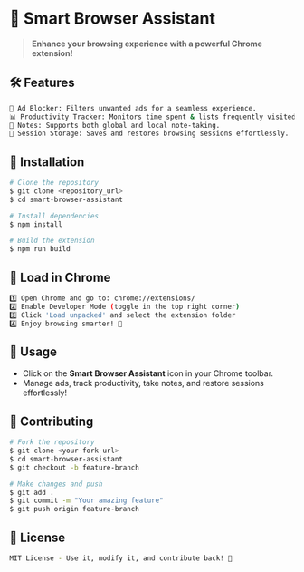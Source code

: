# 🚀 Smart Browser Assistant

> **Enhance your browsing experience with a powerful Chrome extension!**

## 🛠 Features

```sh
📌 Ad Blocker: Filters unwanted ads for a seamless experience.
📊 Productivity Tracker: Monitors time spent & lists frequently visited sites.
📝 Notes: Supports both global and local note-taking.
💾 Session Storage: Saves and restores browsing sessions effortlessly.
```

## 🔧 Installation

```sh
# Clone the repository
$ git clone <repository_url>
$ cd smart-browser-assistant

# Install dependencies
$ npm install

# Build the extension
$ npm run build
```

## 🚀 Load in Chrome

```sh
1️⃣ Open Chrome and go to: chrome://extensions/
2️⃣ Enable Developer Mode (toggle in the top right corner)
3️⃣ Click 'Load unpacked' and select the extension folder
4️⃣ Enjoy browsing smarter! 🎉
```

## 📌 Usage

- Click on the **Smart Browser Assistant** icon in your Chrome toolbar.
- Manage ads, track productivity, take notes, and restore sessions effortlessly!

## 🤝 Contributing

```sh
# Fork the repository
$ git clone <your-fork-url>
$ cd smart-browser-assistant
$ git checkout -b feature-branch

# Make changes and push
$ git add .
$ git commit -m "Your amazing feature"
$ git push origin feature-branch
```

## 📝 License

```sh
MIT License - Use it, modify it, and contribute back! 🚀
```


